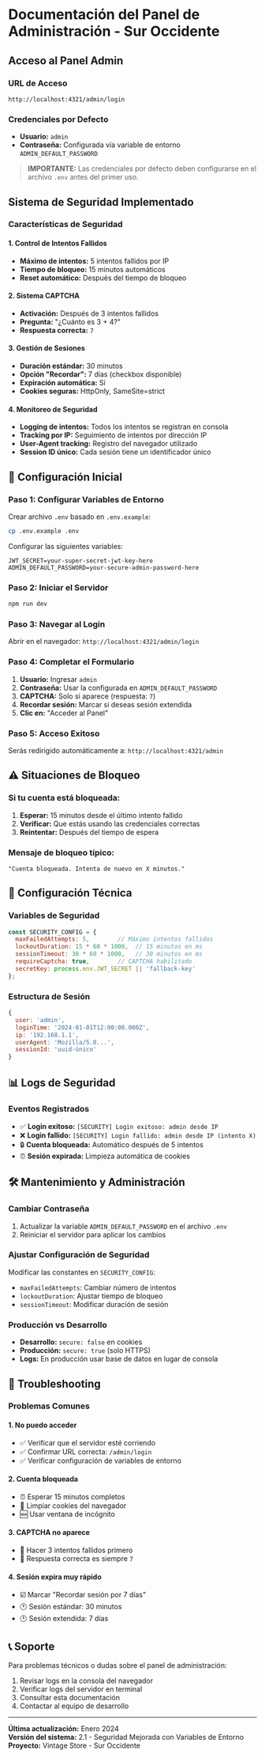 # Documentación del Panel de Administración - Sur Occidente

## Acceso al Panel Admin

### URL de Acceso
```
http://localhost:4321/admin/login
```

### Credenciales por Defecto
- **Usuario:** `admin`
- **Contraseña:** Configurada vía variable de entorno `ADMIN_DEFAULT_PASSWORD`

> **IMPORTANTE:** Las credenciales por defecto deben configurarse en el archivo `.env` antes del primer uso.

## Sistema de Seguridad Implementado

### Características de Seguridad

#### 1. Control de Intentos Fallidos
- **Máximo de intentos:** 5 intentos fallidos por IP
- **Tiempo de bloqueo:** 15 minutos automáticos
- **Reset automático:** Después del tiempo de bloqueo

#### 2. Sistema CAPTCHA
- **Activación:** Después de 3 intentos fallidos
- **Pregunta:** "¿Cuánto es 3 + 4?"
- **Respuesta correcta:** `7`

#### 3. Gestión de Sesiones
- **Duración estándar:** 30 minutos
- **Opción "Recordar":** 7 días (checkbox disponible)
- **Expiración automática:** Sí
- **Cookies seguras:** HttpOnly, SameSite=strict

#### 4. Monitoreo de Seguridad
- **Logging de intentos:** Todos los intentos se registran en consola
- **Tracking por IP:** Seguimiento de intentos por dirección IP
- **User-Agent tracking:** Registro del navegador utilizado
- **Session ID único:** Cada sesión tiene un identificador único

## 🚀 Configuración Inicial

### Paso 1: Configurar Variables de Entorno
Crear archivo `.env` basado en `.env.example`:
```bash
cp .env.example .env
```

Configurar las siguientes variables:
```env
JWT_SECRET=your-super-secret-jwt-key-here
ADMIN_DEFAULT_PASSWORD=your-secure-admin-password-here
```

### Paso 2: Iniciar el Servidor
```bash
npm run dev
```

### Paso 3: Navegar al Login
Abrir en el navegador: `http://localhost:4321/admin/login`

### Paso 4: Completar el Formulario
1. **Usuario:** Ingresar `admin`
2. **Contraseña:** Usar la configurada en `ADMIN_DEFAULT_PASSWORD`
3. **CAPTCHA:** Solo si aparece (respuesta: `7`)
4. **Recordar sesión:** Marcar si deseas sesión extendida
5. **Clic en:** "Acceder al Panel"

### Paso 5: Acceso Exitoso
Serás redirigido automáticamente a: `http://localhost:4321/admin`

## ⚠️ Situaciones de Bloqueo

### Si tu cuenta está bloqueada:
1. **Esperar:** 15 minutos desde el último intento fallido
2. **Verificar:** Que estás usando las credenciales correctas
3. **Reintentar:** Después del tiempo de espera

### Mensaje de bloqueo típico:
```
"Cuenta bloqueada. Intenta de nuevo en X minutos."
```

## 🔧 Configuración Técnica

### Variables de Seguridad
```javascript
const SECURITY_CONFIG = {
  maxFailedAttempts: 5,        // Máximo intentos fallidos
  lockoutDuration: 15 * 60 * 1000,  // 15 minutos en ms
  sessionTimeout: 30 * 60 * 1000,   // 30 minutos en ms
  requireCaptcha: true,        // CAPTCHA habilitado
  secretKey: process.env.JWT_SECRET || 'fallback-key'
};
```

### Estructura de Sesión
```javascript
{
  user: 'admin',
  loginTime: '2024-01-01T12:00:00.000Z',
  ip: '192.168.1.1',
  userAgent: 'Mozilla/5.0...',
  sessionId: 'uuid-único'
}
```

## 📊 Logs de Seguridad

### Eventos Registrados
- ✅ **Login exitoso:** `[SECURITY] Login exitoso: admin desde IP`
- ❌ **Login fallido:** `[SECURITY] Login fallido: admin desde IP (intento X)`
- 🔒 **Cuenta bloqueada:** Automático después de 5 intentos
- ⏰ **Sesión expirada:** Limpieza automática de cookies

## 🛠️ Mantenimiento y Administración

### Cambiar Contraseña
1. Actualizar la variable `ADMIN_DEFAULT_PASSWORD` en el archivo `.env`
2. Reiniciar el servidor para aplicar los cambios

### Ajustar Configuración de Seguridad
Modificar las constantes en `SECURITY_CONFIG`:
- `maxFailedAttempts`: Cambiar número de intentos
- `lockoutDuration`: Ajustar tiempo de bloqueo
- `sessionTimeout`: Modificar duración de sesión

### Producción vs Desarrollo
- **Desarrollo:** `secure: false` en cookies
- **Producción:** `secure: true` (solo HTTPS)
- **Logs:** En producción usar base de datos en lugar de consola

## 🚨 Troubleshooting

### Problemas Comunes

#### 1. No puedo acceder
- ✅ Verificar que el servidor esté corriendo
- ✅ Confirmar URL correcta: `/admin/login`
- ✅ Verificar configuración de variables de entorno

#### 2. Cuenta bloqueada
- ⏰ Esperar 15 minutos completos
- 🔄 Limpiar cookies del navegador
- 🆕 Usar ventana de incógnito

#### 3. CAPTCHA no aparece
- 📝 Hacer 3 intentos fallidos primero
- 🔢 Respuesta correcta es siempre `7`

#### 4. Sesión expira muy rápido
- ☑️ Marcar "Recordar sesión por 7 días"
- 🕐 Sesión estándar: 30 minutos
- 🕐 Sesión extendida: 7 días

## 📞 Soporte

Para problemas técnicos o dudas sobre el panel de administración:
1. Revisar logs en la consola del navegador
2. Verificar logs del servidor en terminal
3. Consultar esta documentación
4. Contactar al equipo de desarrollo

---

**Última actualización:** Enero 2024  
**Versión del sistema:** 2.1 - Seguridad Mejorada con Variables de Entorno  
**Proyecto:** Vintage Store - Sur Occidente